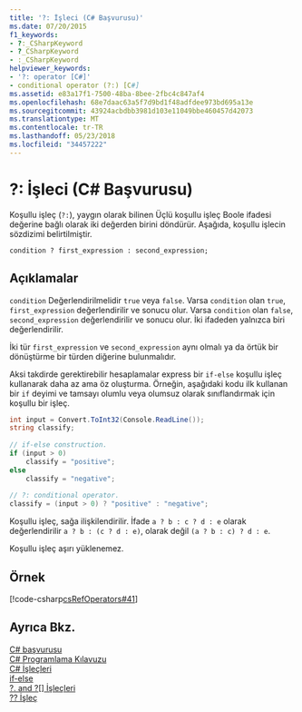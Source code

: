```yaml
---
title: '?: İşleci (C# Başvurusu)'
ms.date: 07/20/2015
f1_keywords:
- ?:_CSharpKeyword
- ?_CSharpKeyword
- :_CSharpKeyword
helpviewer_keywords:
- '?: operator [C#]'
- conditional operator (?:) [C#]
ms.assetid: e83a17f1-7500-48ba-8bee-2fbc4c847af4
ms.openlocfilehash: 68e7daac63a5f7d9bd1f48adfdee973bd695a13e
ms.sourcegitcommit: 43924acbdbb3981d103e11049bbe460457d42073
ms.translationtype: MT
ms.contentlocale: tr-TR
ms.lasthandoff: 05/23/2018
ms.locfileid: "34457222"
---
```

# <a name="-operator-c-reference"></a>?: İşleci (C# Başvurusu)
Koşullu işleç (`?:`), yaygın olarak bilinen Üçlü koşullu işleç Boole ifadesi değerine bağlı olarak iki değerden birini döndürür. Aşağıda, koşullu işlecin sözdizimi belirtilmiştir.  
  
```  
condition ? first_expression : second_expression;  
```  
  
## <a name="remarks"></a>Açıklamalar  
 `condition` Değerlendirilmelidir `true` veya `false`. Varsa `condition` olan `true`, `first_expression` değerlendirilir ve sonucu olur. Varsa `condition` olan `false`, `second_expression` değerlendirilir ve sonucu olur. İki ifadeden yalnızca biri değerlendirilir.  
  
 İki tür `first_expression` ve `second_expression` aynı olmalı ya da örtük bir dönüştürme bir türden diğerine bulunmalıdır.  
  
 Aksi takdirde gerektirebilir hesaplamalar express bir `if-else` koşullu işleç kullanarak daha az ama öz oluşturma. Örneğin, aşağıdaki kodu ilk kullanan bir `if` deyimi ve tamsayı olumlu veya olumsuz olarak sınıflandırmak için koşullu bir işleç.  
  
```csharp
int input = Convert.ToInt32(Console.ReadLine());  
string classify;  
  
// if-else construction.  
if (input > 0)  
    classify = "positive";  
else  
    classify = "negative";  
  
// ?: conditional operator.  
classify = (input > 0) ? "positive" : "negative";  
```  
  
 Koşullu işleç, sağa ilişkilendirilir. İfade `a ? b : c ? d : e` olarak değerlendirilir `a ? b : (c ? d : e)`, olarak değil `(a ? b : c) ? d : e`.  
  
 Koşullu işleç aşırı yüklenemez.  
  
## <a name="example"></a>Örnek  
 [!code-csharp[csRefOperators#41](../../../csharp/language-reference/operators/codesnippet/CSharp/conditional-operator_1.cs)]  
  
## <a name="see-also"></a>Ayrıca Bkz.  
 [C# başvurusu](../../../csharp/language-reference/index.md)  
 [C# Programlama Kılavuzu](../../../csharp/programming-guide/index.md)  
 [C# İşleçleri](../../../csharp/language-reference/operators/index.md)  
 [if-else](../../../csharp/language-reference/keywords/if-else.md)  
 [?. and ?[] İşleçleri](../../../csharp/language-reference/operators/null-conditional-operators.md)  
 [?? İşleç](../../../csharp/language-reference/operators/null-coalescing-operator.md)

